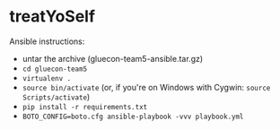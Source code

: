 # treatYoSelf


Ansible instructions:
* untar the archive (gluecon-team5-ansible.tar.gz)
* `cd gluecon-team5`
* `virtualenv .`
* `source bin/activate` (or, if you're on Windows with Cygwin: `source Scripts/activate`)
* `pip install -r requirements.txt`
* `BOTO_CONFIG=boto.cfg ansible-playbook -vvv playbook.yml`